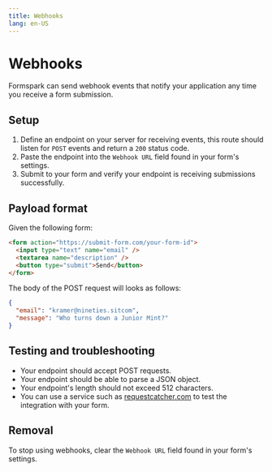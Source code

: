 ```yaml
---
title: Webhooks
lang: en-US
---
```


# Webhooks

Formspark can send webhook events that notify your application any time you receive a form submission.

## Setup

1. Define an endpoint on your server for receiving events, this route should listen for `POST` events and return a `200` status code.
2. Paste the endpoint into the `Webhook URL` field found in your form's settings.
3. Submit to your form and verify your endpoint is receiving submissions successfully.

## Payload format

Given the following form:

```html
<form action="https://submit-form.com/your-form-id">
  <input type="text" name="email" />
  <textarea name="description" />
  <button type="submit">Send</button>
</form>
```

The body of the POST request will looks as follows:

```json
{
  "email": "kramer@nineties.sitcom",
  "message": "Who turns down a Junior Mint?"
}
```

## Testing and troubleshooting

- Your endpoint should accept POST requests.
- Your endpoint should be able to parse a JSON object.
- Your endpoint's length should not exceed 512 characters.
- You can use a service such as [requestcatcher.com](https://requestcatcher.com) to test the integration with your form.

## Removal

To stop using webhooks, clear the `Webhook URL` field found in your form's settings.
